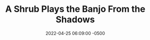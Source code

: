 ---
published: true
layout: post
title:  "A Shrub Plays the Banjo From the Shadows"
excerpt: "KK Arborvitae"
date:   2022-04-25 06:09:00 -0500
categories: drew
tags: [inktober, shrub, banjo, Nintendo, shadow, music]
image:
  feature: shrubplaysbanjo.jpg
---